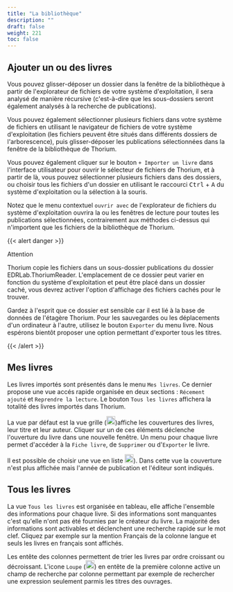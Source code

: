 ```yaml
---
title: "La bibliothèque"
description: ""
draft: false
weight: 221
toc: false
---
```


## Ajouter un ou des livres 

Vous pouvez glisser-déposer un dossier dans la fenêtre de la bibliothèque à partir de l'explorateur de fichiers de votre système d'exploitation, il sera analysé de manière récursive (c'est-à-dire que les sous-dossiers seront également analysés à la recherche de publications). 

Vous pouvez également sélectionner plusieurs fichiers dans votre système de fichiers en utilisant le navigateur de fichiers de votre système d'exploitation (les fichiers peuvent être situés dans différents dossiers de l'arborescence), puis glisser-déposer les publications sélectionnées dans la fenêtre de la bibliothèque de Thorium.

Vous pouvez également cliquer sur le bouton `+ Importer un livre` dans l'interface utilisateur pour ouvrir le sélecteur de fichiers de Thorium, et à partir de là, vous pouvez sélectionner plusieurs fichiers dans des dossiers, ou choisir tous les fichiers d'un dossier en utilisant le raccourci <kbd>Ctrl</kbd> + <kbd>A</kbd> du système d'exploitation ou la sélection à la souris.

Notez que le menu contextuel `ouvrir avec` de l'explorateur de fichiers du système d'exploitation ouvrira la ou les fenêtres de lecture pour toutes les publications sélectionnées, contrairement aux méthodes ci-dessus qui n'importent que les fichiers de la bibliothèque de Thorium.

{{< alert danger >}}

Attention

Thorium copie les fichiers dans un sous-dossier publications du dossier EDRLab.ThoriumReader. L'emplacement de ce dossier peut varier en fonction du système d'exploitation et peut être placé dans un dossier caché, vous devrez activer l'option d'affichage des fichiers cachés pour le trouver. 

Gardez à l'esprit que ce dossier est sensible car il est lié à la base de données de l'étagère Thorium. Pour les sauvegardes ou les déplacements d'un ordinateur à l'autre, utilisez le bouton `Exporter` du menu livre. Nous espérons bientôt proposer une option permettant d'exporter tous les titres.

{{< /alert >}}
## Mes livres

Les livres importés sont présentés dans le menu `Mes livres`. 
Ce dernier propose une vue accés rapide organisée en deux sections : 
`Récement ajouté` et `Reprendre la lecture`. Le bouton `Tous les livres` 
affichera la totalité des livres importés dans Thorium.

La vue par défaut est la vue grille (<img class="icons" src="/images/icons/baseline-view_module-24px.svg" alt="Icon grid" width="20px">)affiche les couvertures des livres, leur titre et leur auteur. 
Cliquer sur un de ces éléments déclenche l'ouverture du livre dans une nouvelle 
fenêtre. Un menu pour chaque livre permet d'accéder à la `Fiche livre`, de 
`Supprimer` ou d'`Exporter` le livre.

Il est possible de choisir une vue en liste 
<img class="icons" src="/images/icons/baseline-view_list-24px.svg" alt="Icon list" width="20px">).
Dans cette vue la 
couverture n'est plus affichée mais l'année de publication et l'éditeur sont indiqués.

## Tous les livres

La vue ``Tous les livres`` est organisée en tableau, elle affiche l'ensemble des 
informations pour chaque livre. Si des informations sont manquantes c'est 
qu'elle n'ont pas été fournies par le créateur du livre. La majorité des 
informations sont activables et déclenchent une recherche rapide sur le mot clef. 
Cliquez par exemple sur la mention Français de la colonne langue et seuls les 
livres en français sont affichés.

Les entête des colonnes permettent de trier les livres par ordre croissant ou 
décroissant. L'icone `Loupe` 
(<img class="icons" src="/images/icons/magnifying_glass.svg" alt="" width="20px">) 
en entête de la première colonne active un champ de recherche par colonne 
permettant par exemple de rechercher une expression seulement parmis les titres 
des ouvrages. 
